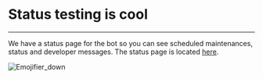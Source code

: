 # Status testing is cool
---
We have a status page for the bot so you can see scheduled maintenances, status and developer messages. The status page is located [here](https://emojifier.statuspage.io).

![Emojifier_down](../images/emojifier_down.png)

<script src="https://7b219pdblnt9.statuspage.io/embed/script.js"></script>
